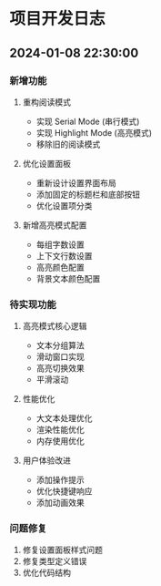 # 项目开发日志

## 2024-01-08 22:30:00
### 新增功能
1. 重构阅读模式
   - 实现 Serial Mode (串行模式)
   - 实现 Highlight Mode (高亮模式)
   - 移除旧的阅读模式

2. 优化设置面板
   - 重新设计设置界面布局
   - 添加固定的标题栏和底部按钮
   - 优化设置项分类

3. 新增高亮模式配置
   - 每组字数设置
   - 上下文行数设置
   - 高亮颜色配置
   - 背景文本颜色配置

### 待实现功能
1. 高亮模式核心逻辑
   - 文本分组算法
   - 滑动窗口实现
   - 高亮切换效果
   - 平滑滚动

2. 性能优化
   - 大文本处理优化
   - 渲染性能优化
   - 内存使用优化

3. 用户体验改进
   - 添加操作提示
   - 优化快捷键响应
   - 添加动画效果

### 问题修复
1. 修复设置面板样式问题
2. 修复类型定义错误
3. 优化代码结构 